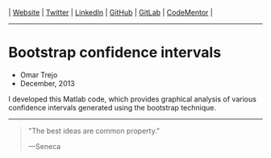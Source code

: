
| [Website](http://links.otrenav.com/website) | [Twitter](http://links.otrenav.com/twitter) | [LinkedIn](http://links.otrenav.com/linkedin)  | [GitHub](http://links.otrenav.com/github) | [GitLab](http://links.otrenav.com/gitlab) | [CodeMentor](http://links.otrenav.com/codementor) |

---

# Bootstrap confidence intervals

- Omar Trejo
- December, 2013

I developed this Matlab code, which provides graphical analysis of various
confidence intervals generated using the bootstrap technique.

---

> "The best ideas are common property."
>
> —Seneca
